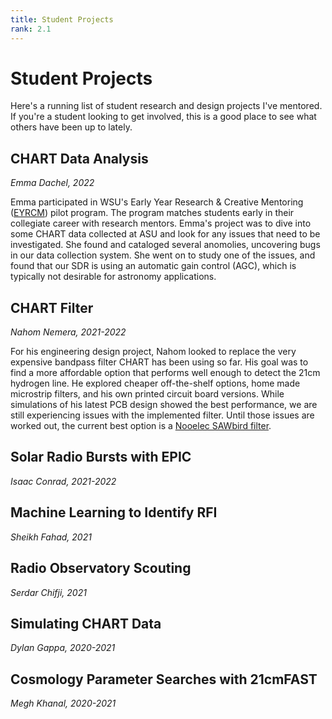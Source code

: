 ```yaml
---
title: Student Projects
rank: 2.1
---
```

# Student Projects
Here's a running list of student research and design projects I've mentored. If you're a student looking to get involved, this is a good place to see what others have been up to lately.

## CHART Data Analysis
*Emma Dachel, 2022*

Emma participated in WSU's Early Year Research & Creative Mentoring ([EYRCM](https://www.winona.edu/grants/early-year.asp)) pilot program. The program matches students early in their collegiate career with research mentors. Emma's project was to dive into some CHART data collected at ASU and look for any issues that need to be investigated. She found and cataloged several anomolies, uncovering bugs in our data collection system. She went on to study one of the issues, and found that our SDR is using an automatic gain control (AGC), which is typically not desirable for astronomy applications.

## CHART Filter
*Nahom Nemera, 2021-2022*

For his engineering design project, Nahom looked to replace the very expensive bandpass filter CHART has been using so far. His goal was to find a more affordable option that performs well enough to detect the 21cm hydrogen line. He explored cheaper off-the-shelf options, home made microstrip filters, and his own printed circuit board versions. While simulations of his latest PCB design showed the best performance, we are still experiencing issues with the implemented filter. Until those issues are worked out, the current best option is a [Nooelec SAWbird filter](https://www.nooelec.com/store/sawbird-h1-barebones.html_).

## Solar Radio Bursts with EPIC
*Isaac Conrad, 2021-2022*

## Machine Learning to Identify RFI
*Sheikh Fahad, 2021*

## Radio Observatory Scouting
*Serdar Chifji, 2021*

## Simulating CHART Data
*Dylan Gappa, 2020-2021*

## Cosmology Parameter Searches with 21cmFAST
*Megh Khanal, 2020-2021*
